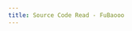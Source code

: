 ```yaml
---
title: Source Code Read - FuBaooo
---
```


<list-challenges path="/challenges/source"></list-challenges>
